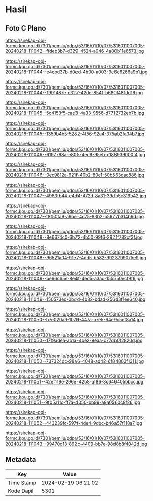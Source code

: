 # Hasil

## Foto C Plano

https://sirekap-obj-formc.kpu.go.id/7301/pemilu/pdpr/53/16/01/10/07/5316011007005-20240218-111042--ffdeb3b7-d329-4524-a946-4a80b11e6573.jpg

https://sirekap-obj-formc.kpu.go.id/7301/pemilu/pdpr/53/16/01/10/07/5316011007005-20240218-111044--e4cbd37b-d0ed-4b00-a003-9e6c6266a9b1.jpg

https://sirekap-obj-formc.kpu.go.id/7301/pemilu/pdpr/53/16/01/10/07/5316011007005-20240218-111044--1991487e-c327-42de-8541-b680f481dd16.jpg

https://sirekap-obj-formc.kpu.go.id/7301/pemilu/pdpr/53/16/01/10/07/5316011007005-20240218-111045--5c4153f5-cae3-4a33-9556-d7712732eb7b.jpg

https://sirekap-obj-formc.kpu.go.id/7301/pemilu/pdpr/53/16/01/10/07/5316011007005-20240218-111045--1359b4b5-5282-4f56-92a4-375ab2fa34b7.jpg

https://sirekap-obj-formc.kpu.go.id/7301/pemilu/pdpr/53/16/01/10/07/5316011007005-20240218-111046--6197798a-e805-4ed9-95eb-c188939000f4.jpg

https://sirekap-obj-formc.kpu.go.id/7301/pemilu/pdpr/53/16/01/10/07/5316011007005-20240218-111046--0ec9812a-621f-40b2-80c1-50b563dac886.jpg

https://sirekap-obj-formc.kpu.go.id/7301/pemilu/pdpr/53/16/01/10/07/5316011007005-20240218-111047--4983fb44-e4d4-472d-8a31-39db5c319b42.jpg

https://sirekap-obj-formc.kpu.go.id/7301/pemilu/pdpr/53/16/01/10/07/5316011007005-20240218-111047--f8f50fa9-a9be-4d75-83b2-b5677b314b6d.jpg

https://sirekap-obj-formc.kpu.go.id/7301/pemilu/pdpr/53/16/01/10/07/5316011007005-20240218-111048--8e6674c0-6b72-4b50-99f6-2921f782cf3f.jpg

https://sirekap-obj-formc.kpu.go.id/7301/pemilu/pdpr/53/16/01/10/07/5316011007005-20240218-111048--96521a04-91e7-4dd5-b582-9923799075e9.jpg

https://sirekap-obj-formc.kpu.go.id/7301/pemilu/pdpr/53/16/01/10/07/5316011007005-20240218-111049--be96c65e-8e4f-4ed5-a3ac-155550ecf9f9.jpg

https://sirekap-obj-formc.kpu.go.id/7301/pemilu/pdpr/53/16/01/10/07/5316011007005-20240218-111049--150573ed-0bdd-4b82-bdad-256d3f1ee640.jpg

https://sirekap-obj-formc.kpu.go.id/7301/pemilu/pdpr/53/16/01/10/07/5316011007005-20240218-111050--b7e020a9-1079-447a-a7e5-64e9c5ef8a14.jpg

https://sirekap-obj-formc.kpu.go.id/7301/pemilu/pdpr/53/16/01/10/07/5316011007005-20240218-111050--17f9adea-ab1a-4be2-9eaa-c77db0f2820d.jpg

https://sirekap-obj-formc.kpu.go.id/7301/pemilu/pdpr/53/16/01/10/07/5316011007005-20240218-111050--737324dc-98a6-4048-ad42-6f84803f1311.jpg

https://sirekap-obj-formc.kpu.go.id/7301/pemilu/pdpr/53/16/01/10/07/5316011007005-20240218-111051--42ef119e-296e-42b8-af86-3c646405bbcc.jpg

https://sirekap-obj-formc.kpu.go.id/7301/pemilu/pdpr/53/16/01/10/07/5316011007005-20240218-111051--9f05a11c-ff7a-4050-bb99-a8a0560c8f26.jpg

https://sirekap-obj-formc.kpu.go.id/7301/pemilu/pdpr/53/16/01/10/07/5316011007005-20240218-111052--443239fc-597f-4de4-9dbc-b46a57f118a7.jpg

https://sirekap-obj-formc.kpu.go.id/7301/pemilu/pdpr/53/16/01/10/07/5316011007005-20240218-111043--99470d13-892c-4409-bb7e-98d8b8f4042d.jpg


## Metadata

| Key        | Value               |
| ---------- | ------------------- |
| Time Stamp | 2024-02-19 06:21:02 |
| Kode Dapil | 5301                |



